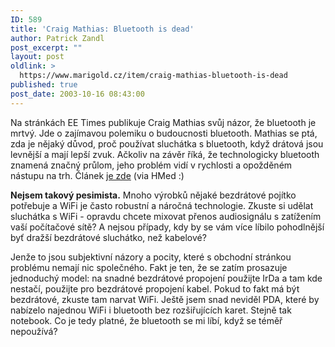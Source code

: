 ```yaml
---
ID: 589
title: 'Craig Mathias: Bluetooth is dead'
author: Patrick Zandl
post_excerpt: ""
layout: post
oldlink: >
  https://www.marigold.cz/item/craig-mathias-bluetooth-is-dead
published: true
post_date: 2003-10-16 08:43:00
---
```

<p>
Na stránkách EE Times publikuje Craig Mathias svůj názor, že bluetooth je mrtvý. Jde o zajímavou polemiku o budoucnosti bluetooth. Mathias se ptá, zda je nějaký důvod, proč používat sluchátka s bluetooth, když drátová jsou levnější a mají lepší zvuk. Ačkoliv na závěr říká, že technologicky bluetooth znamená značný průlom, jeho problém vidí v rychlosti a opožděném nástupu na trh. Článek <A href="http://www.eetimes.com/story/OEG20031013S0040" target=_blank>je zde</A> (via&#160;HMed :)</p>

<p>
<STRONG>Nejsem takový pesimista.</STRONG> Mnoho výrobků nějaké bezdrátové pojítko potřebuje a WiFi je často robustní a náročná technologie. Zkuste si udělat sluchátka s WiFi - opravdu chcete mixovat přenos audiosignálu s zatížením vaší počítačové sítě? A nejsou případy, kdy by se vám více líbilo pohodlnější byť dražší bezdrátové sluchátko, než kabelové?&#160;</p>

<p>
Jenže to jsou subjektivní názory a pocity, které s obchodní stránkou problému nemají nic společného. Fakt je ten, že se zatím prosazuje jednoduchý model: na snadné bezdrátové propojení použijte IrDa a tam kde nestačí, použijte pro bezdrátové propojení kabel. Pokud to fakt má být bezdrátové, zkuste tam narvat WiFi. Ještě jsem snad neviděl PDA, které by nabízelo najednou WiFi i bluetooth bez rozšiřujících karet. Stejně tak notebook. Co je tedy platné, že bluetooth se mi líbí, když se téměř nepoužívá? </p>
